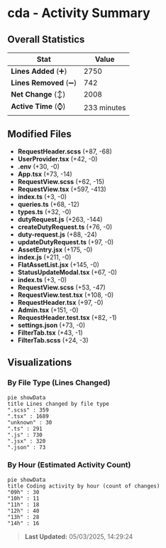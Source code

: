# cda - Activity Summary 

## Overall Statistics

| Stat                   | Value                                                             |
| ---------------------- | ----------------------------------------------------------------- |
| **Lines Added** (➕)   | 2750                                          |
| **Lines Removed** (➖) | 742                                        |
| **Net Change** (↕)    | 2008                |
| **Active Time** (⌚)   | 233 minutes |


## Modified Files
- **RequestHeader.scss** (+87, -68)
- **UserProvider.tsx** (+42, -0)
- **.env** (+30, -0)
- **App.tsx** (+73, -14)
- **RequestView.scss** (+62, -15)
- **RequestView.tsx** (+597, -413)
- **index.ts** (+3, -0)
- **queries.ts** (+68, -12)
- **types.ts** (+32, -0)
- **dutyRequest.js** (+263, -144)
- **createDutyRequest.ts** (+76, -0)
- **duty-request.js** (+88, -24)
- **updateDutyRequest.ts** (+97, -0)
- **AssetEntry.jsx** (+175, -0)
- **index.js** (+211, -0)
- **FlatAssetList.jsx** (+145, -0)
- **StatusUpdateModal.tsx** (+67, -0)
- **index.ts** (+3, -0)
- **RequestView.scss** (+53, -47)
- **RequestView.test.tsx** (+108, -0)
- **RequestHeader.tsx** (+97, -0)
- **Admin.tsx** (+151, -0)
- **RequestHeader.test.tsx** (+82, -1)
- **settings.json** (+73, -0)
- **FilterTab.tsx** (+43, -1)
- **FilterTab.scss** (+24, -3)

## Visualizations

### By File Type (Lines Changed)

```mermaid
pie showData
title Lines changed by file type
".scss" : 359
".tsx" : 1689
"unknown" : 30
".ts" : 291
".js" : 730
".jsx" : 320
".json" : 73
```

### By Hour (Estimated Activity Count)

```mermaid
pie showData
title Coding activity by hour (count of changes)
"09h" : 30
"10h" : 11
"11h" : 18
"12h" : 40
"13h" : 28
"14h" : 16
```


> **Last Updated:** 05/03/2025, 14:29:24